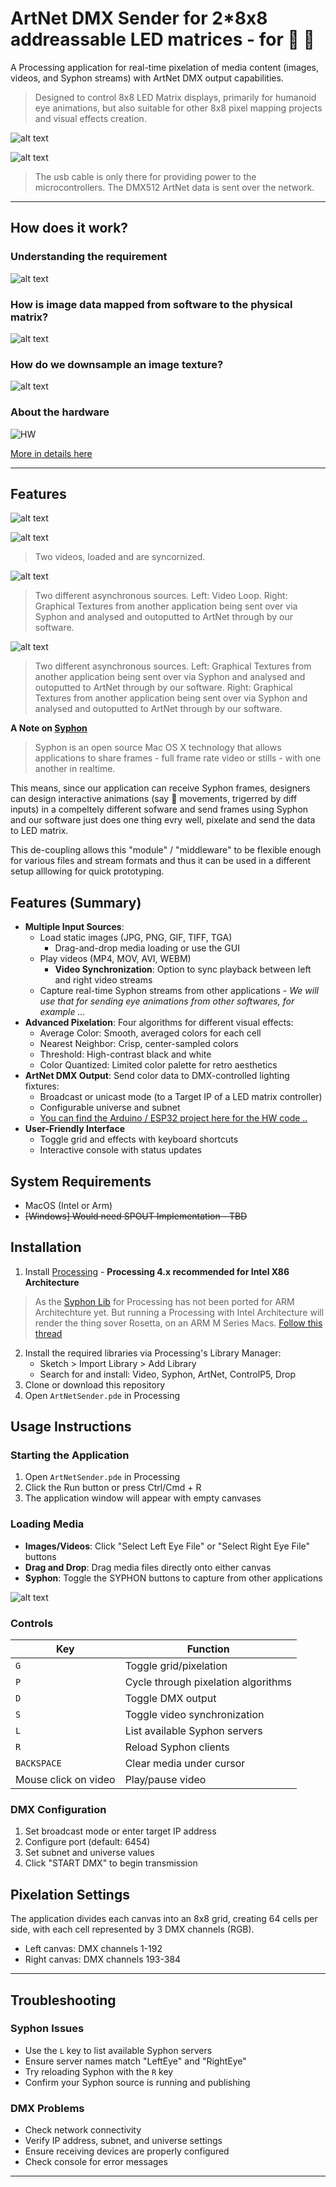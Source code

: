 # ArtNet DMX Sender for 2*8x8 addreassable LED matrices - for 🤖 👀

A Processing application for real-time pixelation of media content (images, videos, and Syphon streams) with ArtNet DMX output capabilities. 
> Designed to control 8x8 LED Matrix displays, primarily for humanoid eye animations, but also suitable for other 8x8 pixel mapping projects and visual effects creation.

![alt text](<_assets/Screenshot 2025-03-24 at 11.16.21.png>)

![alt text](<_assets/2 videos - synced.jpg>)
> The usb cable is only there for providing power to the microcontrollers. The DMX512 ArtNet data is sent over the network.

---

## How does it work?

### Understanding the requirement

![alt text](<_assets/Pixel Processing algorithms.png>)

### How is image data mapped from software to the physical matrix?

![alt text](<_assets/Pixel Processing algorithms-2.png>)

### How do we downsample an image texture?

![alt text](<_assets/Pixel Processing algorithms-3.png>)

### About the hardware

![HW](<_assets/Hardware ....png>)

[More in details here](Arduino/README.md)

---

## Features

![alt text](<_assets/Our software.png>)

![alt text](<_assets/2 videos - synced.jpg>)
> Two videos, loaded and are syncornized.

![alt text](<_assets/1 syphon 1 video.jpg>)
> Two different asynchronous sources.
> Left: Video Loop.
> Right: Graphical Textures from another application being sent over via Syphon and analysed and outoputted to ArtNet through by our software.

![alt text](<_assets/2 syphon.jpg>)
> Two different asynchronous sources.
> Left: Graphical Textures from another application being sent over via Syphon and analysed and outoputted to ArtNet through by our software.
> Right: Graphical Textures from another application being sent over via Syphon and analysed and outoputted to ArtNet through by our software.

__A Note on [Syphon](https://syphon.github.io/)__ 
> Syphon is an open source Mac OS X technology that allows applications to share frames - full frame rate video or stills - with one another in realtime.

This means, since our application can receive Syphon frames, designers can design interactive animations (say 👀 movements, trigerred by diff inputs) in a compeltely different sofware and send frames using Syphon and our software just does one thing evry well, pixelate and send the data to LED matrix.

This de-coupling allows this "module" / "middleware" to be flexible enough for various files and stream formats and thus it can be used in a different setup alllowing for quick prototyping.

## Features (Summary)

- **Multiple Input Sources**:
  - Load static images (JPG, PNG, GIF, TIFF, TGA)
    - Drag-and-drop media loading or use the GUI
  - Play videos (MP4, MOV, AVI, WEBM)
    - **Video Synchronization**: Option to sync playback between left and right video streams
  - Capture real-time Syphon streams from other applications - _We will use that for sending eye animations from other softwares, for example ..._
- **Advanced Pixelation**: Four algorithms for different visual effects:
  - Average Color: Smooth, averaged colors for each cell
  - Nearest Neighbor: Crisp, center-sampled colors
  - Threshold: High-contrast black and white
  - Color Quantized: Limited color palette for retro aesthetics
- **ArtNet DMX Output**: Send color data to DMX-controlled lighting fixtures:
  - Broadcast or unicast mode (to a Target IP of a LED matrix controller)
  - Configurable universe and subnet
  - [You can find the Arduino / ESP32 project here for the HW code ..](simple/Arduino/esp32s3_8x8_ledmatrix_artnet_receiver)
- **User-Friendly Interface**
  - Toggle grid and effects with keyboard shortcuts
  - Interactive console with status updates

## System Requirements

- MacOS (Intel or Arm)
- ~~[Windows] Would need SPOUT Implementation - TBD~~

## Installation

1. Install [Processing](https://processing.org/download) - __Processing 4.x recommended for Intel X86 Architecture__
  > As the [Syphon Lib](https://github.com/Syphon/Processing) for Processing has not been ported for ARM Architechture yet. But running a Processing with Intel Architecture will render the thing sover Rosetta, on an ARM M Series Macs. [Follow this thread](https://github.com/Syphon/Java/issues/7)
2. Install the required libraries via Processing's Library Manager:
   - Sketch > Import Library > Add Library
   - Search for and install: Video, Syphon, ArtNet, ControlP5, Drop
3. Clone or download this repository
4. Open `ArtNetSender.pde` in Processing

## Usage Instructions

### Starting the Application

1. Open `ArtNetSender.pde` in Processing
2. Click the Run button or press Ctrl/Cmd + R
3. The application window will appear with empty canvases

### Loading Media

- **Images/Videos**: Click "Select Left Eye File" or "Select Right Eye File" buttons
- **Drag and Drop**: Drag media files directly onto either canvas
- **Syphon**: Toggle the SYPHON buttons to capture from other applications

![alt text](_assets/software.gif)

### Controls

| Key | Function |
|-----|----------|
| `G` | Toggle grid/pixelation |
| `P` | Cycle through pixelation algorithms |
| `D` | Toggle DMX output |
| `S` | Toggle video synchronization |
| `L` | List available Syphon servers |
| `R` | Reload Syphon clients |
| `BACKSPACE` | Clear media under cursor |
| Mouse click on video | Play/pause video |

### DMX Configuration

1. Set broadcast mode or enter target IP address
2. Configure port (default: 6454)
3. Set subnet and universe values
4. Click "START DMX" to begin transmission

## Pixelation Settings

The application divides each canvas into an 8x8 grid, creating 64 cells per side, with each cell represented by 3 DMX channels (RGB).

- Left canvas: DMX channels 1-192
- Right canvas: DMX channels 193-384

---

## Troubleshooting

### Syphon Issues

- Use the `L` key to list available Syphon servers
- Ensure server names match "LeftEye" and "RightEye"
- Try reloading Syphon with the `R` key
- Confirm your Syphon source is running and publishing

### DMX Problems

- Check network connectivity
- Verify IP address, subnet, and universe settings
- Ensure receiving devices are properly configured
- Check console for error messages

---

